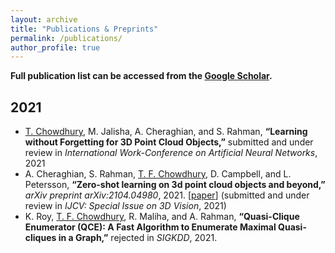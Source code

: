 ```yaml
---
layout: archive
title: "Publications & Preprints"
permalink: /publications/
author_profile: true
---
```


**Full publication list can be accessed from the [Google Scholar](https://scholar.google.com/citations?user=Jwefna0AAAAJ&hl=en&authuser=1).**
## 2021
<!-- {% if author.googlescholar %}
  You can also find my articles on <u><a href="{{author.googlescholar}}">my Google Scholar profile</a>.</u>
{% endif %}

{% include base_path %}

{% for post in site.publications reversed %}
  {% include archive-single.html %}
{% endfor %} -->
* <ins>T. Chowdhury</ins>, M. Jalisha, A. Cheraghian, and S. Rahman, **“Learning without Forgetting for 3D Point Cloud Objects,”** submitted and under review in _International
Work-Conference on Artificial Neural Networks_, 2021
* A. Cheraghian, S. Rahman, <ins>T. F. Chowdhury</ins>, D. Campbell, and L. Petersson, **“Zero-shot learning on 3d point cloud objects and beyond,”** _arXiv preprint arXiv:2104.04980_, 2021. [[paper](https://arxiv.org/abs/2104.04980)] (submitted and under review in _IJCV: Special Issue on 3D Vision_, 2021)
* K. Roy, <ins>T. F. Chowdhury</ins>, R. Maliha, and A. Rahman, **“Quasi-Clique Enumerator (QCE): A Fast Algorithm to Enumerate Maximal Quasi-cliques in a Graph,”** rejected in _SIGKDD_, 2021.
